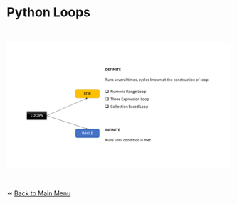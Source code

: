 # Python Loops

&nbsp;


![Python Loops](../../Basics/img/loops.png)


&nbsp;

:rewind: [Back to Main Menu](https://github.com/kumar1987an/Python_Sept2021_Tutorials/blob/root/README.md)
